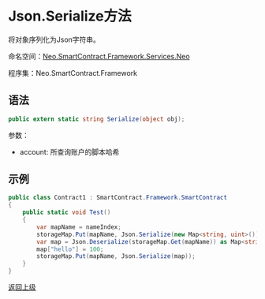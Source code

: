 # Json.Serialize方法

将对象序列化为Json字符串。

命名空间：[Neo.SmartContract.Framework.Services.Neo](../../neo.md)

程序集：Neo.SmartContract.Framework

## 语法

```c#
public extern static string Serialize(object obj);
```

参数：

- account: 所查询账户的脚本哈希

## 示例

```c#
public class Contract1 : SmartContract.Framework.SmartContract
{
    public static void Test()
    {
        var mapName = nameIndex;
        storageMap.Put(mapName, Json.Serialize(new Map<string, uint>()));
        var map = Json.Deserialize(storageMap.Get(mapName)) as Map<string, uint>;
		map["hello"] = 100;
        storageMap.Put(mapName, Json.Serialize(map));
    }
}
```

[返回上级](../Json.md)